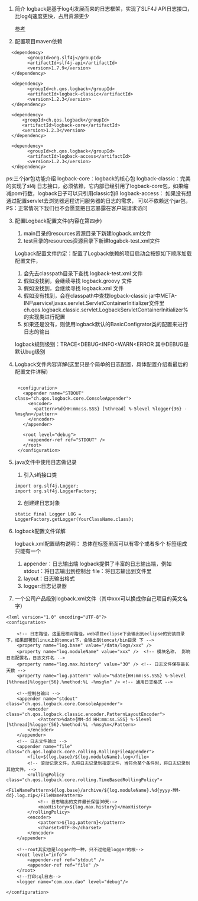1. 简介
   logback是基于log4j发展而来的日志框架，实现了SLF4J API日志接口，比log4j速度更快，占用资源更少

   [参考](https://logback.qos.ch/manual/configuration.html)

2. 配置项目maven依赖

  ```
    <dependency>
          <groupId>org.slf4j</groupId>
          <artifactId>slf4j-api</artifactId>
          <version>1.7.9</version>
    </dependency>

    <dependency>
          <groupId>ch.qos.logback</groupId>
          <artifactId>logback-classic</artifactId>
          <version>1.2.3</version>
    </dependency>

    <dependency>
        <groupId>ch.qos.logback</groupId>
        <artifactId>logback-core</artifactId>
        <version>1.2.3</version>
    </dependency>

    <dependency>
          <groupId>ch.qos.logback</groupId>
          <artifactId>logback-access</artifactId>
          <version>1.2.3</version>
    </dependency>
  ```
  ps:三个jar包功能介绍
  logback-core：logback的核心包
  logback-classic：完美的实现了sl4j 日志接口，必须依赖，它内部已经引用了logback-core包，如果缩减pom行数，logback日子可以只引用classic包ß
  logback-access： 如果没有想通过配置servlet去浏览器远程访问服务器的日志的需求，
  可以不依赖这个jar包，PS：正常情况下我们也不会愿意把日志暴露在客户端请求访问



3. 配置Logback配置文件(内容在第四步)

   1. main目录的resources资源目录下新建logback.xml文件
   2. test目录的resources资源目录下新建logabck-test.xml文件

   Logback配置文件约定：配置了Logback依赖的项目启动会按照如下顺序加载配置文件，
   1. 会先去classpath目录下查找 logback-test.xml 文件
   2. 假如没找到，会继续寻找 logback.groovy 文件
   3. 假如没找到，会继续寻找 logback.xml 文件
   4. 假如没有找到，会在classpath中查找logback-classic
      jar中META-INF\service\javax.servlet.ServletContainerInitializer文件里
      ch.qos.logback.classic.servlet.LogbackServletContainerInitializer%
      的实现类进行配置
   5. 如果还是没有，则使用logback默认的BasicConfigrator类的配置来进行日志的输出

   logback规则级别：TRACE<DEBUG<INFO<WARN<ERROR 其中DEBUG是默认bug级别

4. Logback文件内容详解(这里只是个简单的日志配置，具体配置介绍看最后的配置文件详解)
   ```

    <configuration>
      <appender name="STDOUT" class="ch.qos.logback.core.ConsoleAppender">
        <encoder>
          <pattern>%d{HH:mm:ss.SSS} [%thread] %-5level %logger{36} - %msg%n</pattern>
        </encoder>
      </appender>

      <root level="debug">
        <appender-ref ref="STDOUT" />
      </root>
    </configuration>

   ```
5. java文件中使用日志做记录
   1. 引入slfj接口类
   ```
   import org.slf4j.Logger;
   import org.slf4j.LoggerFactory;
   ```
   2. 创建建日志对象
   ```
   static final Logger LOG = LoggerFactory.getLogger(YourClassName.class);
   ```


6. logback配置文件详解

   logback.xml配置结构说明：
   总体在<configuration>标签里面可以有零个或者多个<appender> <logger>标签组成
   只能有一个<root>

   1. appender：日志输出端
      logback提供了丰富的日志输出端，例如
        stdout：将日志输出到控制台
        file：将日志输出到文件里
   2. layout：日志输出格式
   3. logger:日志记录器


7. 一个公司产品级别logback.xml文件（其中xxx可以换成你自己项目的英文名字）

```
<?xml version="1.0" encoding="UTF-8"?>
<configuration>

	<!-- 日志路径，这里是相对路径，web项目eclipse下会输出到eclipse的安装目录下，如果部署到linux上的tomcat下，会输出到tomcat/bin目录 下 -->
	<property name="log.base" value="/data/logs/xxx" />
	<property name="log.moduleName" value="xxx" />  <!-- 模块名称， 影响日志配置名，日志文件名 -->
	<property name="log.max.history" value="30" /> <!-- 日志文件保存最长天数 -->
	<property name="log.pattern" value="%date{HH:mm:ss.SSS} %-5level [%thread]%logger{56}.%method:%L -%msg%n" /> <!-- 通用日志格式 -->

	<!--控制台输出 -->
	<appender name="stdout" class="ch.qos.logback.core.ConsoleAppender">
		<encoder class="ch.qos.logback.classic.encoder.PatternLayoutEncoder">
			<Pattern>%date{MM-dd HH:mm:ss.SSS} %-5level [%thread]%logger{56}.%method:%L -%msg%n</Pattern>
		</encoder>
	</appender>
	<!-- 日志文件输出 -->
	<appender name="file" class="ch.qos.logback.core.rolling.RollingFileAppender">
		<file>${log.base}/${log.moduleName}.log</file>
		<!-- 滚动记录文件，先将日志记录到指定文件，当符合某个条件时，将日志记录到其他文件。-->
		<rollingPolicy class="ch.qos.logback.core.rolling.TimeBasedRollingPolicy">
			<FileNamePattern>${log.base}/archive/${log.moduleName}.%d{yyyy-MM-dd}.log.zip</FileNamePattern>
			<!-- 日志输出的文件最长保留30天-->
			<maxHistory>${log.max.history}</maxHistory>
		</rollingPolicy>
		<encoder>
			<pattern>${log.pattern}</pattern>
			<charset>UTF-8</charset>
		</encoder>
	</appender>

	<!--root其实也是logger的一种，只不过他是logger的根-->
	<root level="info">
		<appender-ref ref="stdout" />
		<appender-ref ref="file" />
	</root>
	<!--打印sql日志-->
	<logger name="com.xxx.dao" level="debug"/>

</configuration>


```